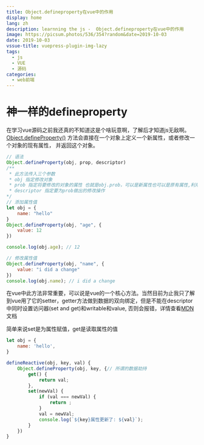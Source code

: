 ```yaml
---
title: Object.defineproperty在vue中的作用
display: home
lang: zh
description: learnning the js -  Object.defineproperty在vue中的作用
image: https://picsum.photos/536/354?random&date=2019-10-03
date: 2019-10-03
vssue-title: vuepress-plugin-img-lazy
tags:
  - js
  - VUE
  - 源码
categories:
  - web前端
---
```


# 神一样的defineproperty

<!-- more -->

在学习vue源码之前我还真的不知道这是个啥玩意啊，了解后才知道js无敌啊。<br>
[Object.defineProperty()](https://developer.mozilla.org/zh-CN/docs/Web/JavaScript/Reference/Global_Objects/Object/defineProperty) 方法会直接在一个对象上定义一个新属性，或者修改一个对象的现有属性， 并返回这个对象。<br>
``` js
// 语法
Object.defineProperty(obj, prop, descriptor)
/**
 * 此方法传入三个参数
 * obj 指定修改对象
 * prob 指定将要修改的对象的属性 也就是obj.prob，可以是新属性也可以是原有属性,利用descriptor中的value
 * descriptor 指定要为prob做出的修改操作
*/ 
// 添加属性值
let obj = {
    name: "hello"
}
Object.defineProperty(obj, "age", {
    value: 12
})

console.log(obj.age); // 12

// 修改属性值
Object.defineProperty(obj, "name", {
    value: "i did a change"
})
console.log(obj.name); // i did a change

```
在vue中此方法非常重要，可以说是vue的一个核心方法。当然目前为止我只了解到vue用了它的setter，getter方法做到数据的双向绑定，但是不能在descriptor中同时设置访问器(set and get)和writable和value, 否则会报错，详情查看[MDN](https://developer.mozilla.org/zh-CN/docs/Web/JavaScript/Reference/Global_Objects/Object/defineProperty)文档<br>

简单来说set是为属性赋值，get是读取属性的值

``` js
let obj = {
    name: 'hello',
}

defineReactive(obj, key, val) {
    Object.defineProperty(obj, key, {// 所谓的数据劫持
        get() {
            return val;
        },
        set(newVal) {
            if (val === newVal) {
                return ;
            }
            val = newVal;
            console.log(`${key}属性更新了: ${val}`);
        }
    })
}
```


